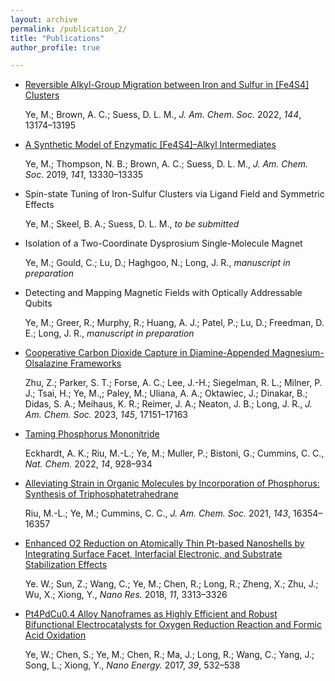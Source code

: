 ```yaml
---
layout: archive
permalink: /publication_2/
title: "Publications"
author_profile: true

---
```

* [Reversible Alkyl-Group Migration between Iron and Sulfur in [Fe4S4] Clusters](https://pubs.acs.org/doi/full/10.1021/jacs.2c03195)
  
  Ye, M.; Brown, A. C.; Suess, D. L. M., <i>J. Am. Chem. Soc.</i> 2022, <i>144</i>, 13174–13195

* [A Synthetic Model of Enzymatic [Fe4S4]–Alkyl Intermediates](https://pubs.acs.org/doi/10.1021/jacs.9b06975)
  
  Ye, M.; Thompson, N. B.; Brown, A. C.; Suess, D. L. M., <i>J. Am. Chem. Soc.</i> 2019, <i>141</i>, 13330–13335

* Spin-state Tuning of Iron-Sulfur Clusters via Ligand Field and
Symmetric Effects
  
  Ye, M.; Skeel, B. A.; Suess, D. L. M., <i>to be submitted</i>

* Isolation of a Two-Coordinate Dysprosium Single-Molecule Magnet
  
  Ye, M.; Gould, C.; Lu, D.; Haghgoo, N.; Long, J. R., <i>manuscript in preparation</i>

* Detecting and Mapping Magnetic Fields with Optically Addressable Qubits
  
  Ye, M.; Greer, R.; Murphy, R.; Huang, A. J.; Patel, P.; Lu, D.; Freedman, D. E.; Long, J. R., <i>manuscript in preparation</i>

* [Cooperative Carbon Dioxide Capture in Diamine-Appended Magnesium-Olsalazine Frameworks](https://pubs.acs.org/doi/10.1021/jacs.3c03870)

  Zhu, Z.; Parker, S. T.; Forse, A. C.; Lee, J.-H.; Siegelman, R. L.; Milner, P. J.; Tsai, H.; Ye, M.,; Paley, M.; Uliana, A. A.; Oktawiec, J.; Dinakar, B.; Didas, S. A.; Meihaus, K. R.; Reimer, J. A.; Neaton, J. B.; Long, J. R., <i>J. Am. Chem. Soc.</i> 2023, <i>145</i>, 17151–17163

* [Taming Phosphorus Mononitride](https://www.nature.com/articles/s41557-022-00958-5)

  Eckhardt, A. K.; Riu, M.-L.; Ye, M.; Muller, P.; Bistoni, G.; Cummins, C. C., <i>Nat. Chem.</i> 2022, <i>14</i>, 928–934

* [Alleviating Strain in Organic Molecules by Incorporation of Phosphorus: Synthesis of Triphosphatetrahedrane](https://pubs.acs.org/doi/10.1021/jacs.1c07959)

  Riu, M.-L.; Ye, M.; Cummins, C. C., <i>J. Am. Chem. Soc.</i> 2021, <i>143</i>, 16354–16357

* [Enhanced O2 Reduction on Atomically Thin Pt-based Nanoshells by Integrating Surface Facet, Interfacial Electronic, and Substrate Stabilization Effects](https://link.springer.com/article/10.1007/s12274-017-1891-x)
  
  Ye. W.; Sun, Z.; Wang, C.; Ye, M.; Chen, R.; Long, R.; Zheng, X.; Zhu, J.; Wu, X.; Xiong, Y., <i>Nano Res.</i> 2018, <i>11</i>, 3313–3326

* [Pt4PdCu0.4 Alloy Nanoframes as Highly Efficient and Robust Bifunctional Electrocatalysts for Oxygen Reduction Reaction and Formic Acid Oxidation](https://www.sciencedirect.com/science/article/pii/S2211285517304391)
  
  Ye, W.; Chen, S.; Ye, M.; Chen, R.; Ma, J.; Long, R.; Wang, C.; Yang, J.; Song, L.; Xiong, Y., <i>Nano Energy.</i> 2017, <i>39</i>, 532–538